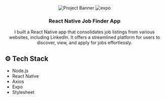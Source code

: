 <div align="center">
<img src="https://github.com/123Akshat/Job-Listing-Portal/assets/103346687/093a2c76-9832-44d8-bfe5-8a317656e045" alt="Project Banner">

  <img src="https://github.com/123Akshat/Job-Listing-Portal/assets/103346687/be30c5f4-f0d3-45b6-a155-0b83323dfb88" alt="expo" />

  
  <h3 align="center">React Native Job Finder App</h3>

   <div align="center">
    I built a React Native app that consolidates job listings from various websites, including LinkedIn. It offers a streamlined platform for users to discover, view, and apply for jobs effortlessly.
    </div>
</div>

## <a name="tech-stack">⚙️ Tech Stack</a>

- Node.js
- React Native
- Axios
- Expo
- Stylesheet


